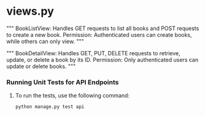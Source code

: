 # views.py

"""
BookListView: Handles GET requests to list all books and POST requests to create a new book.
Permission: Authenticated users can create books, while others can only view.
"""

"""
BookDetailView: Handles GET, PUT, DELETE requests to retrieve, update, or delete a book by its ID.
Permission: Only authenticated users can update or delete books.
"""

### Running Unit Tests for API Endpoints

1. To run the tests, use the following command:
   ```bash
   python manage.py test api